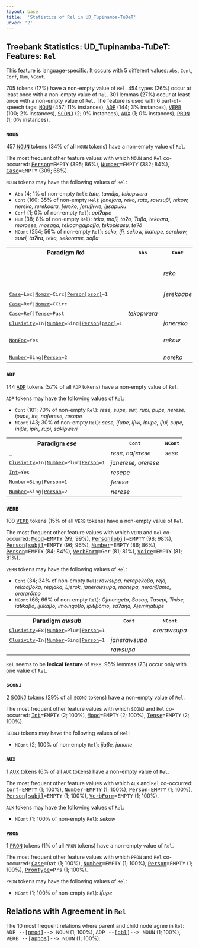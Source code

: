 ```yaml
---
layout: base
title:  'Statistics of Rel in UD_Tupinamba-TuDeT'
udver: '2'
---
```


## Treebank Statistics: UD_Tupinamba-TuDeT: Features: `Rel`

This feature is language-specific.
It occurs with 5 different values: `Abs`, `Cont`, `Corf`, `Hum`, `NCont`.

705 tokens (17%) have a non-empty value of `Rel`.
454 types (26%) occur at least once with a non-empty value of `Rel`.
301 lemmas (27%) occur at least once with a non-empty value of `Rel`.
The feature is used with 6 part-of-speech tags: <tt><a href="tpn_tudet-pos-NOUN.html">NOUN</a></tt> (457; 11% instances), <tt><a href="tpn_tudet-pos-ADP.html">ADP</a></tt> (144; 3% instances), <tt><a href="tpn_tudet-pos-VERB.html">VERB</a></tt> (100; 2% instances), <tt><a href="tpn_tudet-pos-SCONJ.html">SCONJ</a></tt> (2; 0% instances), <tt><a href="tpn_tudet-pos-AUX.html">AUX</a></tt> (1; 0% instances), <tt><a href="tpn_tudet-pos-PRON.html">PRON</a></tt> (1; 0% instances).

### `NOUN`

457 <tt><a href="tpn_tudet-pos-NOUN.html">NOUN</a></tt> tokens (34% of all `NOUN` tokens) have a non-empty value of `Rel`.

The most frequent other feature values with which `NOUN` and `Rel` co-occurred: <tt><a href="tpn_tudet-feat-Person.html">Person</a></tt><tt>=EMPTY</tt> (395; 86%), <tt><a href="tpn_tudet-feat-Number.html">Number</a></tt><tt>=EMPTY</tt> (382; 84%), <tt><a href="tpn_tudet-feat-Case.html">Case</a></tt><tt>=EMPTY</tt> (309; 68%).

`NOUN` tokens may have the following values of `Rel`:

* `Abs` (4; 1% of non-empty `Rel`): <em>tata, tamũja, tekopwera</em>
* `Cont` (160; 35% of non-empty `Rel`): <em>janejara, reko, rata, rawsuβi, rekow, nereko, rerekoara, ʃereko, ʃeruβɨwe, Ijɨsapuku</em>
* `Corf` (1; 0% of non-empty `Rel`): <em>opɨʔape</em>
* `Hum` (38; 8% of non-empty `Rel`): <em>teko, moʃɨ, toʔo, Tuβa, tekoara, moroese, mosaŋa, tekoangajpaβa, tekopɨsasu, teʔõ</em>
* `NCont` (254; 56% of non-empty `Rel`): <em>seko, iʃɨ, sekow, ikatupe, serekow, suwɨ, taʔɨra, teko, sekoreme, soβa</em>

<table>
  <tr><th>Paradigm <i>ikó</i></th><th><tt>Abs</tt></th><th><tt>Cont</tt></th><th><tt>Hum</tt></th><th><tt>NCont</tt></th></tr>
  <tr><td><tt>_</tt></td><td></td><td><em>reko</em></td><td><em>teko</em></td><td><em>seko, teko, Sekote, reko</em></td></tr>
  <tr><td><tt><tt><a href="tpn_tudet-feat-Case.html">Case</a></tt><tt>=Loc</tt>|<tt><a href="tpn_tudet-feat-Nomzr.html">Nomzr</a></tt><tt>=Circ</tt>|<tt><a href="tpn_tudet-feat-Person-psor.html">Person[psor]</a></tt><tt>=1</tt></tt></td><td></td><td><em>ʃerekoape</em></td><td></td><td></td></tr>
  <tr><td><tt><tt><a href="tpn_tudet-feat-Case.html">Case</a></tt><tt>=Ref</tt>|<tt><a href="tpn_tudet-feat-Nomzr.html">Nomzr</a></tt><tt>=CCirc</tt></tt></td><td></td><td></td><td><em>tekwara</em></td><td></td></tr>
  <tr><td><tt><tt><a href="tpn_tudet-feat-Case.html">Case</a></tt><tt>=Ref</tt>|<tt><a href="tpn_tudet-feat-Tense.html">Tense</a></tt><tt>=Past</tt></tt></td><td><em>tekopwera</em></td><td></td><td></td><td></td></tr>
  <tr><td><tt><tt><a href="tpn_tudet-feat-Clusivity.html">Clusivity</a></tt><tt>=In</tt>|<tt><a href="tpn_tudet-feat-Number.html">Number</a></tt><tt>=Sing</tt>|<tt><a href="tpn_tudet-feat-Person-psor.html">Person[psor]</a></tt><tt>=1</tt></tt></td><td></td><td><em>janereko</em></td><td></td><td></td></tr>
  <tr><td><tt><tt><a href="tpn_tudet-feat-NonFoc.html">NonFoc</a></tt><tt>=Yes</tt></tt></td><td></td><td><em>rekow</em></td><td></td><td><em>sekow, rekow, serekow</em></td></tr>
  <tr><td><tt><tt><a href="tpn_tudet-feat-Number.html">Number</a></tt><tt>=Sing</tt>|<tt><a href="tpn_tudet-feat-Person.html">Person</a></tt><tt>=2</tt></tt></td><td></td><td><em>nereko</em></td><td></td><td></td></tr>
</table>

### `ADP`

144 <tt><a href="tpn_tudet-pos-ADP.html">ADP</a></tt> tokens (57% of all `ADP` tokens) have a non-empty value of `Rel`.

`ADP` tokens may have the following values of `Rel`:

* `Cont` (101; 70% of non-empty `Rel`): <em>rese, supe, swi, rupi, pupe, nerese, ipupe, ire, naʃerese, resepe</em>
* `NCont` (43; 30% of non-empty `Rel`): <em>sese, iʃupe, iʃwi, ipupe, iʃui, supe, iniβe, ipɨ́ri, rupi, sakɨpweri</em>

<table>
  <tr><th>Paradigm <i>ese</i></th><th><tt>Cont</tt></th><th><tt>NCont</tt></th></tr>
  <tr><td><tt>_</tt></td><td><em>rese, naʃerese</em></td><td><em>sese</em></td></tr>
  <tr><td><tt><tt><a href="tpn_tudet-feat-Clusivity.html">Clusivity</a></tt><tt>=In</tt>|<tt><a href="tpn_tudet-feat-Number.html">Number</a></tt><tt>=Plur</tt>|<tt><a href="tpn_tudet-feat-Person.html">Person</a></tt><tt>=1</tt></tt></td><td><em>janerese, orerese</em></td><td></td></tr>
  <tr><td><tt><tt><a href="tpn_tudet-feat-Int.html">Int</a></tt><tt>=Yes</tt></tt></td><td><em>resepe</em></td><td></td></tr>
  <tr><td><tt><tt><a href="tpn_tudet-feat-Number.html">Number</a></tt><tt>=Sing</tt>|<tt><a href="tpn_tudet-feat-Person.html">Person</a></tt><tt>=1</tt></tt></td><td><em>ʃerese</em></td><td></td></tr>
  <tr><td><tt><tt><a href="tpn_tudet-feat-Number.html">Number</a></tt><tt>=Sing</tt>|<tt><a href="tpn_tudet-feat-Person.html">Person</a></tt><tt>=2</tt></tt></td><td><em>nerese</em></td><td></td></tr>
</table>

### `VERB`

100 <tt><a href="tpn_tudet-pos-VERB.html">VERB</a></tt> tokens (15% of all `VERB` tokens) have a non-empty value of `Rel`.

The most frequent other feature values with which `VERB` and `Rel` co-occurred: <tt><a href="tpn_tudet-feat-Mood.html">Mood</a></tt><tt>=EMPTY</tt> (99; 99%), <tt><a href="tpn_tudet-feat-Person-obj.html">Person[obj]</a></tt><tt>=EMPTY</tt> (98; 98%), <tt><a href="tpn_tudet-feat-Person-subj.html">Person[subj]</a></tt><tt>=EMPTY</tt> (96; 96%), <tt><a href="tpn_tudet-feat-Number.html">Number</a></tt><tt>=EMPTY</tt> (86; 86%), <tt><a href="tpn_tudet-feat-Person.html">Person</a></tt><tt>=EMPTY</tt> (84; 84%), <tt><a href="tpn_tudet-feat-VerbForm.html">VerbForm</a></tt><tt>=Ger</tt> (81; 81%), <tt><a href="tpn_tudet-feat-Voice.html">Voice</a></tt><tt>=EMPTY</tt> (81; 81%).

`VERB` tokens may have the following values of `Rel`:

* `Cont` (34; 34% of non-empty `Rel`): <em>rawsupa, nerapekoβo, reja, rekoaβoka, repjaka, Ejerok, janerawsupa, monepa, nerorɨβamo, orerarõmo</em>
* `NCont` (66; 66% of non-empty `Rel`): <em>Ojmongeta, Sosaŋ, Tasepɨ, Tɨnɨse, iatɨkaβo, ijukaβo, imoingoβo, ipɨtɨβõmo, saʔaŋa, Ajemiŋatupe</em>

<table>
  <tr><th>Paradigm <i>awsub</i></th><th><tt>Cont</tt></th><th><tt>NCont</tt></th></tr>
  <tr><td><tt><tt><a href="tpn_tudet-feat-Clusivity.html">Clusivity</a></tt><tt>=Ex</tt>|<tt><a href="tpn_tudet-feat-Number.html">Number</a></tt><tt>=Plur</tt>|<tt><a href="tpn_tudet-feat-Person.html">Person</a></tt><tt>=1</tt></tt></td><td></td><td><em>orerawsupa</em></td></tr>
  <tr><td><tt><tt><a href="tpn_tudet-feat-Clusivity.html">Clusivity</a></tt><tt>=In</tt>|<tt><a href="tpn_tudet-feat-Number.html">Number</a></tt><tt>=Sing</tt>|<tt><a href="tpn_tudet-feat-Person.html">Person</a></tt><tt>=1</tt></tt></td><td><em>janerawsupa</em></td><td></td></tr>
  <tr><td><tt></tt></td><td><em>rawsupa</em></td><td></td></tr>
</table>

`Rel` seems to be **lexical feature** of `VERB`. 95% lemmas (73) occur only with one value of `Rel`.

### `SCONJ`

2 <tt><a href="tpn_tudet-pos-SCONJ.html">SCONJ</a></tt> tokens (29% of all `SCONJ` tokens) have a non-empty value of `Rel`.

The most frequent other feature values with which `SCONJ` and `Rel` co-occurred: <tt><a href="tpn_tudet-feat-Int.html">Int</a></tt><tt>=EMPTY</tt> (2; 100%), <tt><a href="tpn_tudet-feat-Mood.html">Mood</a></tt><tt>=EMPTY</tt> (2; 100%), <tt><a href="tpn_tudet-feat-Tense.html">Tense</a></tt><tt>=EMPTY</tt> (2; 100%).

`SCONJ` tokens may have the following values of `Rel`:

* `NCont` (2; 100% of non-empty `Rel`): <em>ijaβe, janone</em>

### `AUX`

1 <tt><a href="tpn_tudet-pos-AUX.html">AUX</a></tt> tokens (6% of all `AUX` tokens) have a non-empty value of `Rel`.

The most frequent other feature values with which `AUX` and `Rel` co-occurred: <tt><a href="tpn_tudet-feat-Corf.html">Corf</a></tt><tt>=EMPTY</tt> (1; 100%), <tt><a href="tpn_tudet-feat-Number.html">Number</a></tt><tt>=EMPTY</tt> (1; 100%), <tt><a href="tpn_tudet-feat-Person.html">Person</a></tt><tt>=EMPTY</tt> (1; 100%), <tt><a href="tpn_tudet-feat-Person-subj.html">Person[subj]</a></tt><tt>=EMPTY</tt> (1; 100%), <tt><a href="tpn_tudet-feat-VerbForm.html">VerbForm</a></tt><tt>=EMPTY</tt> (1; 100%).

`AUX` tokens may have the following values of `Rel`:

* `NCont` (1; 100% of non-empty `Rel`): <em>sekow</em>

### `PRON`

1 <tt><a href="tpn_tudet-pos-PRON.html">PRON</a></tt> tokens (1% of all `PRON` tokens) have a non-empty value of `Rel`.

The most frequent other feature values with which `PRON` and `Rel` co-occurred: <tt><a href="tpn_tudet-feat-Case.html">Case</a></tt><tt>=Dat</tt> (1; 100%), <tt><a href="tpn_tudet-feat-Number.html">Number</a></tt><tt>=EMPTY</tt> (1; 100%), <tt><a href="tpn_tudet-feat-Person.html">Person</a></tt><tt>=EMPTY</tt> (1; 100%), <tt><a href="tpn_tudet-feat-PronType.html">PronType</a></tt><tt>=Prs</tt> (1; 100%).

`PRON` tokens may have the following values of `Rel`:

* `NCont` (1; 100% of non-empty `Rel`): <em>iʃupe</em>

## Relations with Agreement in `Rel`

The 10 most frequent relations where parent and child node agree in `Rel`:
<tt>ADP --[<tt><a href="tpn_tudet-dep-nmod.html">nmod</a></tt>]--> NOUN</tt> (1; 100%),
<tt>ADP --[<tt><a href="tpn_tudet-dep-obl.html">obl</a></tt>]--> NOUN</tt> (1; 100%),
<tt>VERB --[<tt><a href="tpn_tudet-dep-appos.html">appos</a></tt>]--> NOUN</tt> (1; 100%).

